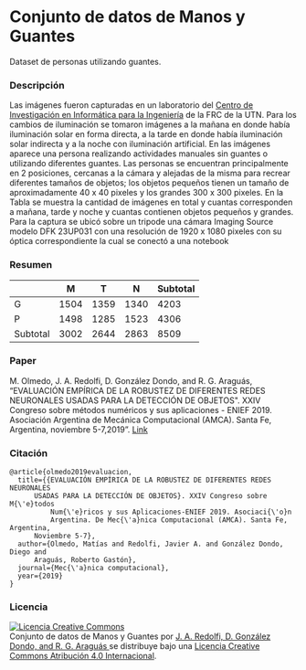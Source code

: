 # Conjunto de datos de Manos y Guantes
Dataset de personas utilizando guantes.

### Descripción
Las imágenes fueron capturadas en un laboratorio del [Centro de Investigación en Informática para la Ingeniería](https://ciii.frc.utn.edu.ar/ciii/) de la
FRC de la UTN. Para los cambios de iluminación se tomaron imágenes a la mañana en donde
había iluminación solar en forma directa, a la tarde en donde había iluminación solar indirecta y a la noche con iluminación artificial. En las imágenes aparece una persona realizando
actividades manuales sin guantes o utilizando diferentes guantes. Las personas se encuentran
principalmente en 2 posiciones, cercanas a la cámara y alejadas de la misma para recrear diferentes tamaños de objetos; los objetos pequeños tienen un tamaño de aproximadamente 40 x 40
pixeles y los grandes 300 x 300 pixeles. En la Tabla se muestra la cantidad de imágenes en
total y cuantas corresponden a mañana, tarde y noche y cuantas contienen objetos pequeños y
grandes. Para la captura se ubicó sobre un tripode una cámara Imaging Source modelo DFK
23UP031 con una resolución de 1920 x 1080 pixeles con su óptica correspondiente la cual se
conectó a una notebook

### Resumen 
|          | M    | T    | N    | Subtotal |
|----------|------|------|------|----------|
| G        | 1504 | 1359 | 1340 | 4203     |
| P        | 1498 | 1285 | 1523 | 4306     |
| Subtotal | 3002 | 2644 | 2863 | 8509     |

### Paper
 M. Olmedo, J. A. Redolfi, D. González Dondo, and R. G. Araguás,
“EVALUACIÓN EMPÍRICA DE LA ROBUSTEZ DE DIFERENTES REDES NEURONALES USADAS PARA LA DETECCIÓN DE OBJETOS". XXIV Congreso sobre métodos numéricos y sus aplicaciones - ENIEF 2019. Asociación Argentina de Mecánica Computacional (AMCA). Santa
Fe, Argentina, noviembre 5-7,2019”. [Link](https://cimec.org.ar/ojs/index.php/mc/article/view/6039)
### Citación
```
@article{olmedo2019evaluacion,
  title={{EVALUACIÓN EMPÍRICA DE LA ROBUSTEZ DE DIFERENTES REDES NEURONALES
      USADAS PARA LA DETECCIÓN DE OBJETOS}. XXIV Congreso sobre M{\'e}todos
          Num{\'e}ricos y sus Aplicaciones-ENIEF 2019. Asociaci{\'o}n
          Argentina. De Mec{\'a}nica Computacional (AMCA). Santa Fe, Argentina,
      Noviembre 5-7},
  author={Olmedo, Matías and Redolfi, Javier A. and González Dondo, Diego and
      Araguás, Roberto Gastón},
  journal={Mec{\'a}nica computacional},
  year={2019}
}         
```
### Licencia

<a rel="license" href="http://creativecommons.org/licenses/by/4.0/"><img alt="Licencia Creative Commons" style="border-width:0" src="https://i.creativecommons.org/l/by/4.0/88x31.png" /></a><br /><span xmlns:dct="http://purl.org/dc/terms/" href="http://purl.org/dc/dcmitype/Dataset" property="dct:title" rel="dct:type">Conjunto de datos de Manos y Guantes</span> por <a xmlns:cc="http://creativecommons.org/ns#" href="https://github.com/diegobcuadro/dataset_ManosyGuantes" property="cc:attributionName" rel="cc:attributionURL">J. A. Redolfi, D. González Dondo, and R. G. Araguás </a> se distribuye bajo una <a rel="license" href="http://creativecommons.org/licenses/by/4.0/">Licencia Creative Commons Atribución 4.0 Internacional</a>.
